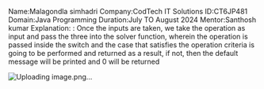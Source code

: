 Name:Malagondla simhadri
Company:CodTech IT Solutions
ID:CT6JP481
Domain:Java Programming
Duration:July TO August 2024
Mentor:Santhosh kumar
Explanation: : Once the inputs are taken, we take the operation as input and pass the three into the solver function, wherein the operation is passed inside the switch and the case that satisfies the operation criteria is going to be performed and returned as a result, if not, then the default message will be printed and 0 will be returned



![Uploading image.png…]()
